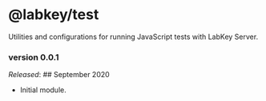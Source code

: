 # @labkey/test
Utilities and configurations for running JavaScript tests with LabKey Server.

### version 0.0.1
*Released*: ## September 2020
* Initial module.
